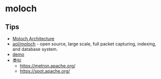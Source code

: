 # moloch

## Tips
* [Moloch Architecture](https://molo.ch/architecture)
* [aol/moloch](https://github.com/aol/moloch) - open source, large scale, full packet capturing, indexing, and database system.
* [demo](https://moloch:moloch@demo.molo.ch?date=-1)
* 类似
  * https://metron.apache.org/
  * https://spot.apache.org/


